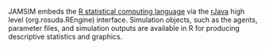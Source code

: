 JAMSIM embeds the [R statistical computing language](http://www.r-project.org/) via the [rJava](http://www.rforge.net/rJava/) high level (org.rosuda.REngine) interface. Simulation objects, such as the agents, parameter files, and simulation outputs are available in R for producing descriptive statistics and graphics.